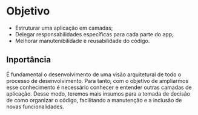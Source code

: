 # Objetivo
- Estruturar uma aplicação em camadas;
- Delegar responsabilidades específicas para cada parte do app;
- Melhorar manutenibilidade e reusabilidade do código.


## Inportância
É fundamental o desenvolvimento de uma visão arquitetural de todo o processo de desenvolvimento. Para tanto, com o objetivo de ampliarmos esse conhecimento é necessário conhecer e entender outras camadas de aplicação. Desse modo, teremos mais insumos para a tomada de decisão de como organizar o código, facilitando a manutenção e a inclusão de novas funcionalidades.

